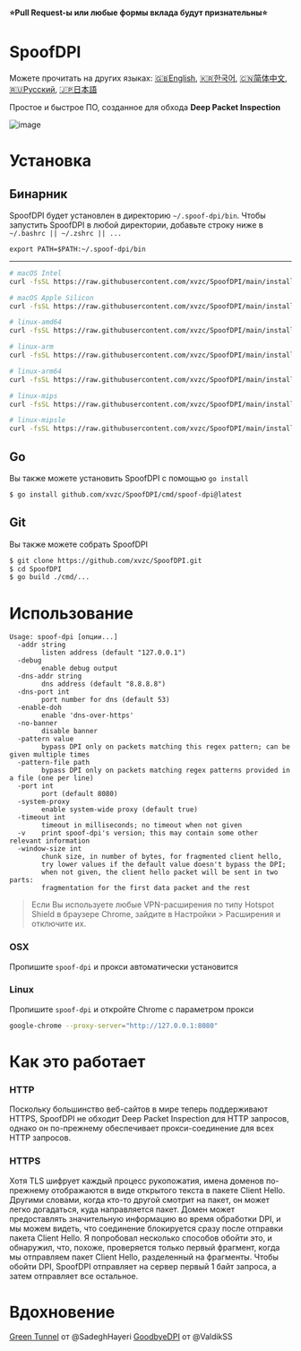 **⭐Pull Request-ы или любые формы вклада будут признательны⭐**

# SpoofDPI

Можете прочитать на других языках: [🇬🇧English](https://github.com/xvzc/SpoofDPI), [🇰🇷한국어](https://github.com/xvzc/SpoofDPI/blob/main/_docs/README_ko.md), [🇨🇳简体中文](https://github.com/xvzc/SpoofDPI/blob/main/_docs/README_zh-cn.md), [🇷🇺Русский](https://github.com/xvzc/SpoofDPI/blob/main/_docs/README_ru.md), [🇯🇵日本語](https://github.com/xvzc/SpoofDPI/blob/main/_docs/README_ja.md)

Простое и быстрое ПО, созданное для обхода **Deep Packet Inspection**

![image](https://user-images.githubusercontent.com/45588457/148035986-8b0076cc-fefb-48a1-9939-a8d9ab1d6322.png)

# Установка
## Бинарник
SpoofDPI будет установлен в директорию `~/.spoof-dpi/bin`.
Чтобы запустить SpoofDPI в любой директории, добавьте строку ниже в `~/.bashrc || ~/.zshrc || ...`
```
export PATH=$PATH:~/.spoof-dpi/bin
```
---
```bash
# macOS Intel
curl -fsSL https://raw.githubusercontent.com/xvzc/SpoofDPI/main/install.sh | bash -s darwin-amd64

# macOS Apple Silicon
curl -fsSL https://raw.githubusercontent.com/xvzc/SpoofDPI/main/install.sh | bash -s darwin-arm64

# linux-amd64
curl -fsSL https://raw.githubusercontent.com/xvzc/SpoofDPI/main/install.sh | bash -s linux-amd64

# linux-arm
curl -fsSL https://raw.githubusercontent.com/xvzc/SpoofDPI/main/install.sh | bash -s linux-arm

# linux-arm64
curl -fsSL https://raw.githubusercontent.com/xvzc/SpoofDPI/main/install.sh | bash -s linux-arm64

# linux-mips
curl -fsSL https://raw.githubusercontent.com/xvzc/SpoofDPI/main/install.sh | bash -s linux-mips

# linux-mipsle
curl -fsSL https://raw.githubusercontent.com/xvzc/SpoofDPI/main/install.sh | bash -s linux-mipsle
```

## Go
Вы также можете установить SpoofDPI с помощью `go install`
```bash
$ go install github.com/xvzc/SpoofDPI/cmd/spoof-dpi@latest
```

## Git
Вы также можете собрать SpoofDPI
```bash
$ git clone https://github.com/xvzc/SpoofDPI.git
$ cd SpoofDPI
$ go build ./cmd/...
```

# Использование
```
Usage: spoof-dpi [опции...]
  -addr string
        listen address (default "127.0.0.1")
  -debug
        enable debug output
  -dns-addr string
        dns address (default "8.8.8.8")
  -dns-port int
        port number for dns (default 53)
  -enable-doh
        enable 'dns-over-https'
  -no-banner
        disable banner
  -pattern value
        bypass DPI only on packets matching this regex pattern; can be given multiple times
  -pattern-file path
        bypass DPI only on packets matching regex patterns provided in a file (one per line)
  -port int
        port (default 8080)
  -system-proxy
        enable system-wide proxy (default true)
  -timeout int
        timeout in milliseconds; no timeout when not given
  -v    print spoof-dpi's version; this may contain some other relevant information
  -window-size int
        chunk size, in number of bytes, for fragmented client hello,
        try lower values if the default value doesn't bypass the DPI;
        when not given, the client hello packet will be sent in two parts:
        fragmentation for the first data packet and the rest
```
> Если Вы используете любые VPN-расширения по типу Hotspot Shield в браузере
  Chrome, зайдите в Настройки > Расширения и отключите их.

### OSX
Пропишите `spoof-dpi` и прокси автоматически установится

### Linux
Пропишите `spoof-dpi` и откройте Chrome с параметром прокси
```bash
google-chrome --proxy-server="http://127.0.0.1:8080"
```

# Как это работает
### HTTP
Поскольку большинство веб-сайтов в мире теперь поддерживают HTTPS, SpoofDPI не обходит Deep Packet Inspection для HTTP запросов, однако он по-прежнему обеспечивает прокси-соединение для всех HTTP запросов.

### HTTPS
Хотя TLS шифрует каждый процесс рукопожатия, имена доменов по-прежнему отображаются в виде открытого текста в пакете Client Hello. Другими словами, когда кто-то другой смотрит на пакет, он может легко догадаться, куда направляется пакет. Домен может предоставлять значительную информацию во время обработки DPI, и мы можем видеть, что соединение блокируется сразу после отправки пакета Client Hello.
Я попробовал несколько способов обойти это, и обнаружил, что, похоже, проверяется только первый фрагмент, когда мы отправляем пакет Client Hello, разделенный на фрагменты. Чтобы обойти DPI, SpoofDPI отправляет на сервер первый 1 байт запроса, а затем отправляет все остальное.

# Вдохновение
[Green Tunnel](https://github.com/SadeghHayeri/GreenTunnel) от @SadeghHayeri
[GoodbyeDPI](https://github.com/ValdikSS/GoodbyeDPI) от @ValdikSS
